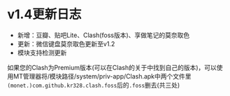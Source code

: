 # v1.4更新日志
 - 新增：豆瓣、贴吧Lite、Clash(foss版本)、享做笔记的莫奈取色
 - 更新：微信键盘莫奈取色更新至v1.2
 - 模块支持检测更新
 
如果您的Clash为Premium版本(可以在Clash的关于中找到自己的版本)，可以使用MT管理器将/模块路径/system/priv-app/Clash.apk中两个文件里`(monet.)com.github.kr328.clash.foss`后的`.foss`删去(共三处)
